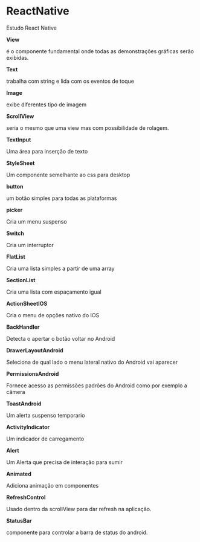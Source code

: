 # ReactNative
Estudo React Native


**View**

é o componente fundamental onde todas as demonstrações gráficas serão exibidas.

**Text**

trabalha com string e lida com os eventos de toque 


**Image**

exibe diferentes tipo de imagem 

**ScrollView**

seria o mesmo que uma view mas com possibilidade de rolagem.

**TextInput**

Uma área para inserção de texto

**StyleSheet**

Um componente semelhante ao css para desktop 

**button** 

um botão simples para todas as plataformas 

**picker**

Cria um menu suspenso

**Switch**

Cria um interruptor 

**FlatList**

Cria uma lista simples a partir de uma array 

**SectionList**

Cria uma lista com espaçamento igual 

**ActionSheetIOS**

Cria o menu de opções nativo do IOS

**BackHandler**

Detecta o apertar o botão voltar no Android 

**DrawerLayoutAndroid**

Seleciona de qual lado o menu lateral nativo do Android vai aparecer

**PermissionsAndroid**

Fornece acesso as permissões padrões do Android como por exemplo a câmera 

**ToastAndroid**

Um alerta suspenso temporario 

**ActivityIndicator**

Um indicador de carregamento 

**Alert**

Um Alerta que precisa de interação para sumir 

**Animated**

Adiciona animação em componentes 

**RefreshControl**

Usado dentro da scrollView para dar refresh na aplicação.

**StatusBar**

componente para controlar a barra de status do android.
